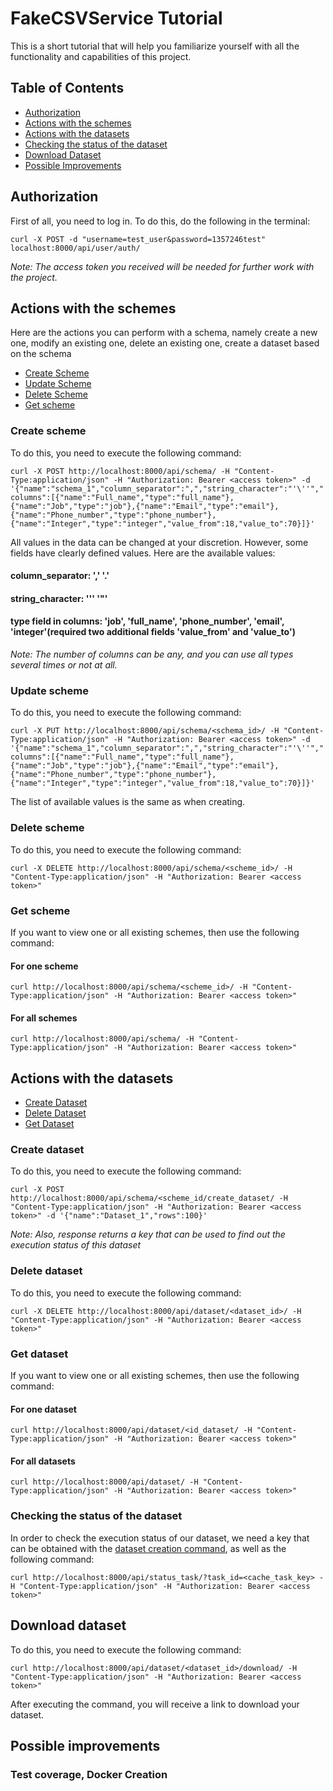 # FakeCSVService Tutorial

This is a short tutorial that will help you familiarize yourself with all the functionality and capabilities of this project.



## Table of Contents
* [Authorization](#authorization)
* [Actions with the schemes](#actions-with-the-schemes)
* [Actions with the datasets](#actions-with-the-datasets)
* [Checking the status of the dataset](#checking-the-status-of-the-dataset)
* [Download Dataset](#download-dataset)
* [Possible Improvements](#possible-improvements)


## Authorization
First of all, you need to log in. To do this, do the following in the terminal:

`curl -X POST -d "username=test_user&password=1357246test" localhost:8000/api/user/auth/`

_Note: The access token you received will be needed for further work with the project._

## Actions with the schemes

Here are the actions you can perform with a schema, namely create a new one, modify an existing one, delete an existing one, create a dataset based on the schema

* [Create Scheme](#create-scheme)
* [Update Scheme](#update-scheme)
* [Delete Scheme](#delete-scheme)
* [Get scheme](#get-scheme)

### Create scheme

To do this, you need to execute the following command:

`curl -X POST http://localhost:8000/api/schema/ -H "Content-Type:application/json" -H "Authorization: Bearer <access token>" -d '{"name":"schema_1","column_separator":",","string_character":"'\''","columns":[{"name":"Full_name","type":"full_name"},{"name":"Job","type":"job"},{"name":"Email","type":"email"},{"name":"Phone_number","type":"phone_number"},{"name":"Integer","type":"integer","value_from":18,"value_to":70}]}'`

All values in the data can be changed at your discretion. However, some fields have clearly defined values. Here are the available values:

#### column_separator: ',' '.'
#### string_character: ''\' '"'
#### type field in columns: 'job', 'full_name', 'phone_number', 'email', 'integer'(required two additional fields 'value_from' and 'value_to')

_Note: The number of columns can be any, and you can use all types several times or not at all._

### Update scheme

To do this, you need to execute the following command:

`curl -X PUT http://localhost:8000/api/schema/<schema_id>/ -H "Content-Type:application/json" -H "Authorization: Bearer <access token>" -d '{"name":"schema_1","column_separator":",","string_character":"'\''","columns":[{"name":"Full_name","type":"full_name"},{"name":"Job","type":"job"},{"name":"Email","type":"email"},{"name":"Phone_number","type":"phone_number"},{"name":"Integer","type":"integer","value_from":18,"value_to":70}]}'`

The list of available values is the same as when creating.

### Delete scheme

To do this, you need to execute the following command:

`curl -X DELETE http://localhost:8000/api/schema/<scheme_id>/ -H "Content-Type:application/json" -H "Authorization: Bearer <access token>"`

### Get scheme

If you want to view one or all existing schemes, then use the following command:

#### For one scheme
`curl http://localhost:8000/api/schema/<scheme_id>/ -H "Content-Type:application/json" -H "Authorization: Bearer <access token>"`
#### For all schemes
`curl http://localhost:8000/api/schema/ -H "Content-Type:application/json" -H "Authorization: Bearer <access token>"`


## Actions with the datasets

* [Create Dataset](#create-dataset)
* [Delete Dataset](#delete-dataset)
* [Get Dataset](#get-dataset)

### Create dataset

To do this, you need to execute the following command:

`curl -X POST http://localhost:8000/api/schema/<scheme_id/create_dataset/ -H "Content-Type:application/json" -H "Authorization: Bearer <access token>" -d '{"name":"Dataset_1","rows":100}'`

_Note: Also, response returns a key that can be used to find out the execution status of this dataset_
### Delete dataset

To do this, you need to execute the following command:

`curl -X DELETE http://localhost:8000/api/dataset/<dataset_id>/ -H "Content-Type:application/json" -H "Authorization: Bearer <access token>"`

### Get dataset

If you want to view one or all existing schemes, then use the following command:

#### For one dataset
`curl http://localhost:8000/api/dataset/<id_dataset/ -H "Content-Type:application/json" -H "Authorization: Bearer <access token>"`
#### For all datasets
`curl http://localhost:8000/api/dataset/ -H "Content-Type:application/json" -H "Authorization: Bearer <access token>"`


### Checking the status of the dataset

In order to check the execution status of our dataset, we need a key that can be obtained with the [dataset creation command](#create-dataset), as well as the following command:

`curl http://localhost:8000/api/status_task/?task_id=<cache_task_key> -H "Content-Type:application/json" -H "Authorization: Bearer <access token>"`


## Download dataset

To do this, you need to execute the following command:

`curl http://localhost:8000/api/dataset/<dataset_id>/download/ -H "Content-Type:application/json" -H "Authorization: Bearer <access token>"`

After executing the command, you will receive a link to download your dataset.


## Possible improvements

### Test coverage, Docker Creation